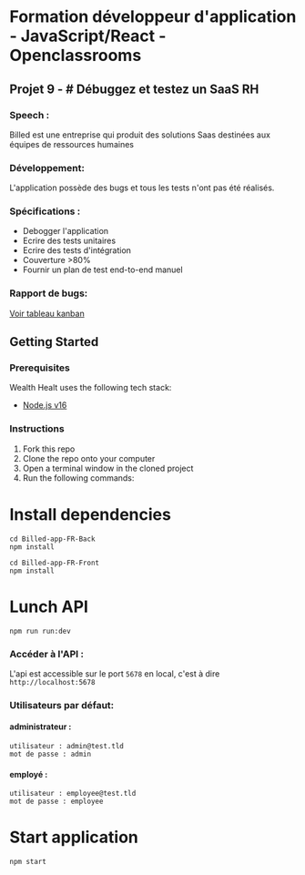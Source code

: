
<H1> Formation développeur d'application - JavaScript/React - Openclassrooms</h1>

<h2>Projet 9 - # Débuggez et testez un SaaS RH</h2>

<h3>Speech :</h3>
Billed est une entreprise qui produit des solutions Saas destinées aux équipes de ressources humaines

<h3>Développement:</h3>
L'application possède des bugs et tous les tests n'ont pas été réalisés. 

<h3>Spécifications :</h3>

- Debogger l'application
- Ecrire des tests unitaires
- Ecrire des tests d'intégration
- Couverture >80%
- Fournir un plan de test end-to-end manuel

<h3>Rapport de bugs: </h3>
<a href="https://www.notion.so/a7a612fc166747e78d95aa38106a55ec?v=2a8d3553379c4366b6f66490ab8f0b90"> Voir tableau kanban
</a>

## Getting Started

### Prerequisites

Wealth Healt uses the following tech stack:

-   [Node.js v16](https://nodejs.org/en/)

### Instructions

1.  Fork this repo
2.  Clone the repo onto your computer
3.  Open a terminal window in the cloned project
4.  Run the following commands:

# Install dependencies

```
cd Billed-app-FR-Back
npm install
```
```
cd Billed-app-FR-Front
npm install
```

# Lunch API

    npm run run:dev

### Accéder à l'API :

L'api est accessible sur le port  `5678`  en local, c'est à dire  `http://localhost:5678`

### Utilisateurs par défaut:

#### administrateur :

```
utilisateur : admin@test.tld 
mot de passe : admin

```

#### employé :

```
utilisateur : employee@test.tld
mot de passe : employee
```

# Start application

    npm start







